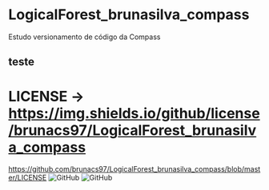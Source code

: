 # LogicalForest_brunasilva_compass
Estudo versionamento de código da Compass

## teste

# LICENSE -> https://img.shields.io/github/license/brunacs97/LogicalForest_brunasilva_compass
https://github.com/brunacs97/LogicalForest_brunasilva_compass/blob/master/LICENSE 
![GitHub](https://img.shields.io/github/license/brunacs97/LogicalForest_brunasilva_compass)
<img alt="GitHub" src="https://img.shields.io/github/license/brunacs97/LogicalForest_brunasilva_compass">
